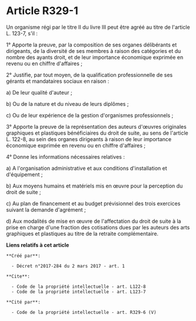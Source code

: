 # Article R329-1

Un organisme régi par le titre II du livre III peut être agréé au titre de l'article L. 123-7, s'il : 

1° Apporte la preuve, par la composition de ses organes délibérants et dirigeants, de la diversité de ses membres à raison
des catégories et du nombre des ayants droit, et de leur importance économique exprimée en revenu ou en chiffre d'affaires ; 

2° Justifie, par tout moyen, de la qualification professionnelle de ses gérants et mandataires sociaux en raison : 

a) De leur qualité d'auteur ; 

b) Ou de la nature et du niveau de leurs diplômes ; 

c) Ou de leur expérience de la gestion d'organismes professionnels ; 

3° Apporte la preuve de la représentation des auteurs d'œuvres originales graphiques et plastiques bénéficiaires du droit de
suite, au sens de l'article L. 122-8, au sein des organes dirigeants à raison de leur importance économique exprimée en
revenu ou en chiffre d'affaires ; 

4° Donne les informations nécessaires relatives : 

a) A l'organisation administrative et aux conditions d'installation et d'équipement ; 

b) Aux moyens humains et matériels mis en œuvre pour la perception du droit de suite ; 

c) Au plan de financement et au budget prévisionnel des trois exercices suivant la demande d'agrément ; 

d) Aux modalités de mise en œuvre de l'affectation du droit de suite à la prise en charge d'une fraction des cotisations dues
par les auteurs des arts graphiques et plastiques au titre de la retraite complémentaire.

**Liens relatifs à cet article**

	**Créé par**:

	  - Décret n°2017-284 du 2 mars 2017 - art. 1

	**Cite**:

	  - Code de la propriété intellectuelle - art. L122-8
	  - Code de la propriété intellectuelle - art. L123-7

	**Cité par**:

	  - Code de la propriété intellectuelle - art. R329-6 (V)
